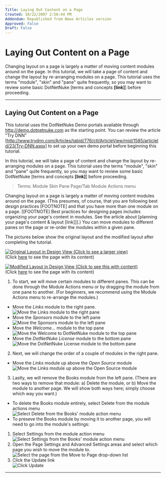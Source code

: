 ```yaml
---
Title: Laying Out Content on a Page
Created: 10/22/2007 2:56:44 PM
Addendum: Republished from News Articles version
Approved: False
Draft: False
---
```

# Laying Out Content on a Page


Changing layout on a page is largely a matter of moving content modules around on the page. In this tutorial, we will take a page of content and change the layout by re-arranging modules on a page. This tutorial uses the terms "module", "skin" and "pane" quite frequently, so you may want to review some basic DotNetNuke [terms and concepts **[link]**] before proceeding.


---

## Laying Out Content on a Page


This tutorial uses the DotNetNuke Demo portals available through http://demo.dotnetnuke.com as the starting point. You can review the article "Try DNN" [http://www.trydnn.com/Articles/tabid/776/ctl/ArticleView/mid/1585/articleId/23/Try-DNN.aspx] to set up your own demo portal before beginning this tutorial.

 

In this tutorial, we will take a page of content and change the layout by re-arranging modules on a page. This tutorial uses the terms "module", "skin" and "pane" quite frequently, so you may want to review some basic DotNetNuke [terms and concepts **[link]**] before proceeding.

 

> Terms:         Module         Skin         Pane         Page/Tab         Module Actions menu

 

Changing layout on a page is largely a matter of moving content modules around on the page. (This presumes, of course, that you are following best design practices [FOOTNOTE] and that you have more than one module on a page. [[FOOTNOTE] Best practices for designing pages includes organizing your page's content in modules. See the article about [planning your page's content & layout [link]]].) You can move modules to different panes on the page or re-order the modules within a given pane.

 

The pictures below show the original layout and the modified layout after completing the tutorial.

 

[![Original Layout in Design View (Click to see a larger view)](/Portals/_TryDNN/Articles/Layout_Content/OriginalLayout-DesignView.png)](/Portals/_TryDNN/Articles/Layout_Content/OriginalLayout-DesignView.png)  
 (Click [here](/Portals/_TryDNN/Articles/Layout_Content/OriginalLayout.png) to see the page with its content)

 

[![Modified Layout in Design View (Click to see this with content)](/Portals/_TryDNN/Articles/Layout_Content/ModifiedLayout-DesignView.png)](/Portals/_TryDNN/Articles/Layout_Content/ModifiedLayout-DesignView.png)   
 (Click [here](/Portals/_TryDNN/Articles/Layout_Content/ModifiedLayout.png) to see the page with its content)

 
1. To start, we will move certain modules to different panes. This can be done through the Module Actions menu or by dragging the module from one pane to another. (For beginners, we recommend using the Module Actions menu to re-arrange the modules.)     
 - Move the *Links* module to the right pane.   
![Move the Links module to the right pane](/Portals/_TryDNN/Articles/Layout_Content/MoveToRightPane.png)
 - Move the *Sponsors* module to the left pane   
![Move the Sponsors module to the left pane](/Portals/_TryDNN/Articles/Layout_Content/MoveToLeftPane.png)
 - Move the *Welcome...* module to the top pane   
![Move the Welcome to DotNetNuke module to the top pane](/Portals/_TryDNN/Articles/Layout_Content/MoveToTopPane.png)
 - Move the *DotNetNuke License* module to the bottom pane   
![Move the DotNetNuke License module to the bottom pane](/Portals/_TryDNN/Articles/Layout_Content/MoveToBottomPane.png)
2. Next, we will change the order of a couple of modules in the right pane.     
 - Move the *Links* module up above the *Open Source* module   
![Move the Links module up above the Open Source module](/Portals/_TryDNN/Articles/Layout_Content/MoveUp.png)
3. Lastly, we will remove the Books module from the left pane. (There are two ways to remove that module: a) Delete the module, or b) Move the module to another page. We will show both ways here; simply choose which way you want.)     
 - To delete the Books module entirely, select Delete from the module actions menu   
![Select Delete from the Books' module action menu](/Portals/_TryDNN/Articles/Layout_Content/Delete.png)
 - To preseve the Books module by moving it to another page, you will need to go into the module's settings:         
  1. Select Settings from the module action menu   
![Select Settings from the Books' module action menu](/Portals/_TryDNN/Articles/Layout_Content/Settings.png)
  2. Open the Page Settings and Advanced Settings areas and select which page you wish to move the module to.   
![Select the page from the Move to Page drop-down list](/Portals/_TryDNN/Articles/Layout_Content/Settings-PageSettings-AdvancedSettings.png)
  3. Click the Update link   
![Click Update](/Portals/_TryDNN/Articles/Layout_Content/Update.png)



---

